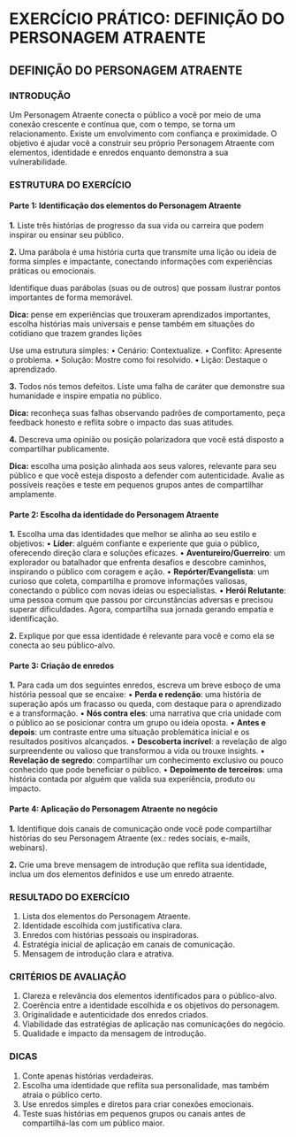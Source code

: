# EXERCÍCIO PRÁTICO: DEFINIÇÃO DO PERSONAGEM ATRAENTE

## DEFINIÇÃO DO PERSONAGEM ATRAENTE

### INTRODUÇÃO

Um Personagem Atraente conecta o público a você por meio de uma conexão crescente e contínua que, com o tempo, se torna um relacionamento. Existe um envolvimento com confiança e proximidade. O objetivo é ajudar você a construir seu próprio Personagem Atraente com elementos, identidade e enredos enquanto demonstra a sua vulnerabilidade.

### ESTRUTURA DO EXERCÍCIO

#### Parte 1: Identificação dos elementos do Personagem Atraente

**1.** Liste três histórias de progresso da sua vida ou carreira que podem inspirar ou ensinar seu público.

**2.** Uma parábola é uma história curta que transmite uma lição ou ideia de forma simples e impactante, conectando informações com experiências práticas ou emocionais.

Identifique duas parábolas (suas ou de outros) que possam ilustrar pontos importantes de forma memorável.

**Dica:**
pense em experiências que trouxeram aprendizados importantes, escolha histórias mais universais e pense também em situações do cotidiano que trazem grandes lições

Use uma estrutura simples:
• Cenário: Contextualize.
• Conflito: Apresente o problema.
• Solução: Mostre como foi resolvido.
• Lição: Destaque o aprendizado.

**3.** Todos nós temos defeitos. Liste uma falha de caráter que demonstre sua humanidade e inspire empatia no público.

**Dica:**
reconheça suas falhas observando padrões de comportamento, peça feedback honesto e reflita sobre o impacto das suas atitudes.

**4.** Descreva uma opinião ou posição polarizadora que você está disposto a compartilhar publicamente.

**Dica:**
escolha uma posição alinhada aos seus valores, relevante para seu público e que você esteja disposto a defender com autenticidade. Avalie as possíveis reações e teste em pequenos grupos antes de compartilhar amplamente.

#### Parte 2: Escolha da identidade do Personagem Atraente

**1.** Escolha uma das identidades que melhor se alinha ao seu estilo e objetivos:
• **Líder**: alguém confiante e experiente que guia o público, oferecendo direção clara e soluções eficazes.
• **Aventureiro/Guerreiro**: um explorador ou batalhador que enfrenta desafios e descobre caminhos, inspirando o público com coragem e ação.
• **Repórter/Evangelista**: um curioso que coleta, compartilha e promove informações valiosas, conectando o público com novas ideias ou especialistas.
• **Herói Relutante**: uma pessoa comum que passou por circunstâncias adversas e precisou superar dificuldades. Agora, compartilha sua jornada gerando empatia e identificação.

**2.** Explique por que essa identidade é relevante para você e como ela se conecta ao seu público-alvo.

#### Parte 3: Criação de enredos

**1.** Para cada um dos seguintes enredos, escreva um breve esboço de uma história pessoal que se encaixe:
• **Perda e redenção**: uma história de superação após um fracasso ou queda, com destaque para o aprendizado e a transformação.
• **Nós contra eles**: uma narrativa que cria unidade com o público ao se posicionar contra um grupo ou ideia oposta.
• **Antes e depois**: um contraste entre uma situação problemática inicial e os resultados positivos alcançados.
• **Descoberta incrível**: a revelação de algo surpreendente ou valioso que transformou a vida ou trouxe insights.
• **Revelação de segredo**: compartilhar um conhecimento exclusivo ou pouco conhecido que pode beneficiar o público.
• **Depoimento de terceiros**: uma história contada por alguém que valida sua experiência, produto ou impacto.

#### Parte 4: Aplicação do Personagem Atraente no negócio

**1.** Identifique dois canais de comunicação onde você pode compartilhar histórias do seu Personagem Atraente (ex.: redes sociais, e-mails, webinars).

**2.** Crie uma breve mensagem de introdução que reflita sua identidade, inclua um dos elementos definidos e use um enredo atraente.

### RESULTADO DO EXERCÍCIO

1. Lista dos elementos do Personagem Atraente.
2. Identidade escolhida com justificativa clara.
3. Enredos com histórias pessoais ou inspiradoras.
4. Estratégia inicial de aplicação em canais de comunicação.
5. Mensagem de introdução clara e atrativa.

### CRITÉRIOS DE AVALIAÇÃO

1. Clareza e relevância dos elementos identificados para o público-alvo.
2. Coerência entre a identidade escolhida e os objetivos do personagem.
3. Originalidade e autenticidade dos enredos criados.
4. Viabilidade das estratégias de aplicação nas comunicações do negócio.
5. Qualidade e impacto da mensagem de introdução.

### DICAS

1. Conte apenas histórias verdadeiras.
2. Escolha uma identidade que reflita sua personalidade, mas também atraia o público certo.
3. Use enredos simples e diretos para criar conexões emocionais.
4. Teste suas histórias em pequenos grupos ou canais antes de compartilhá-las com um público maior.